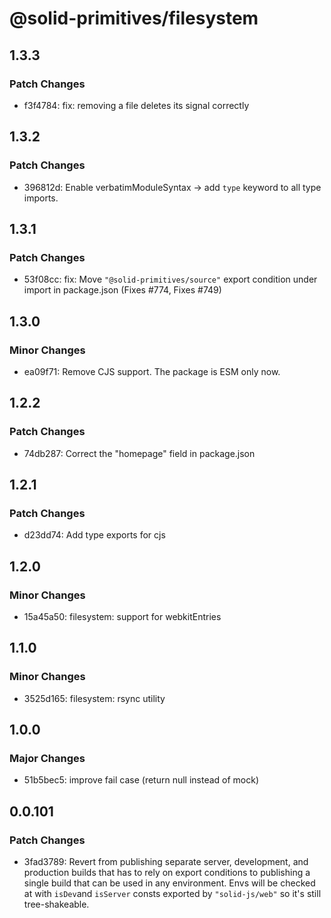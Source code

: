 # @solid-primitives/filesystem

## 1.3.3

### Patch Changes

- f3f4784: fix: removing a file deletes its signal correctly

## 1.3.2

### Patch Changes

- 396812d: Enable verbatimModuleSyntax -> add `type` keyword to all type imports.

## 1.3.1

### Patch Changes

- 53f08cc: fix: Move `"@solid-primitives/source"` export condition under import in package.json
  (Fixes #774, Fixes #749)

## 1.3.0

### Minor Changes

- ea09f71: Remove CJS support. The package is ESM only now.

## 1.2.2

### Patch Changes

- 74db287: Correct the "homepage" field in package.json

## 1.2.1

### Patch Changes

- d23dd74: Add type exports for cjs

## 1.2.0

### Minor Changes

- 15a45a50: filesystem: support for webkitEntries

## 1.1.0

### Minor Changes

- 3525d165: filesystem: rsync utility

## 1.0.0

### Major Changes

- 51b5bec5: improve fail case (return null instead of mock)

## 0.0.101

### Patch Changes

- 3fad3789: Revert from publishing separate server, development, and production builds that has to rely on export conditions
  to publishing a single build that can be used in any environment.
  Envs will be checked at with `isDev`and `isServer` consts exported by `"solid-js/web"` so it's still tree-shakeable.
